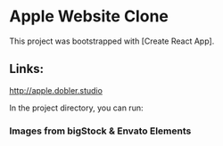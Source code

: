 # Apple Website Clone

This project was bootstrapped with [Create React App].

## Links:

http://apple.dobler.studio

In the project directory, you can run:

### Images from bigStock & Envato Elements
